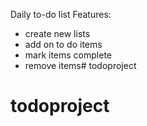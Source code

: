 Daily to-do list
Features:

- create new lists
- add on to do items
- mark items complete
- remove items# todoproject
# todoproject
